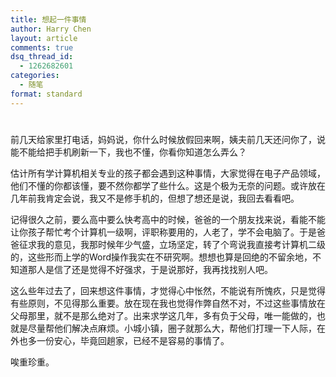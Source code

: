 ```yaml
---
title: 想起一件事情
author: Harry Chen
layout: article
comments: true
dsq_thread_id:
  - 1262682601
categories:
  - 随笔
format: standard
---
```

# 

  前几天给家里打电话，妈妈说，你什么时候放假回来啊，姨夫前几天还问你了，说能不能给把手机刷新一下，我也不懂，你看你知道怎么弄么？

  估计所有学计算机相关专业的孩子都会遇到这种事情，大家觉得在电子产品领域，他们不懂的你都该懂，要不然你都学了些什么。这是个极为无奈的问题。或许放在几年前我肯定会说，我又不是修手机的，但想了想还是说，我回去看看吧。

  记得很久之前，要么高中要么快考高中的时候，爸爸的一个朋友找来说，看能不能让你孩子帮忙考个计算机一级啊，评职称要用的，人老了，学不会电脑了。于是爸爸征求我的意见，我那时候年少气盛，立场坚定，转了个弯说我直接考计算机二级的，这些形而上学的Word操作我实在不研究啊。想想也算是回绝的不留余地，不知道那人是信了还是觉得不好强求，于是说那好，我再找找别人吧。

  这么些年过去了，回来想这件事情，才觉得心中怅然，不能说有所愧疚，只是觉得有些原则，不见得那么重要。放在现在我也觉得作弊自然不对，不过这些事情放在父母那里，就不是那么绝对了。出来求学这几年，多有负于父母，唯一能做的，也就是尽量帮他们解决点麻烦。小城小镇，圈子就那么大，帮他们打理一下人际，在外也多一份安心，毕竟回趟家，已经不是容易的事情了。

  唉重珍重。
